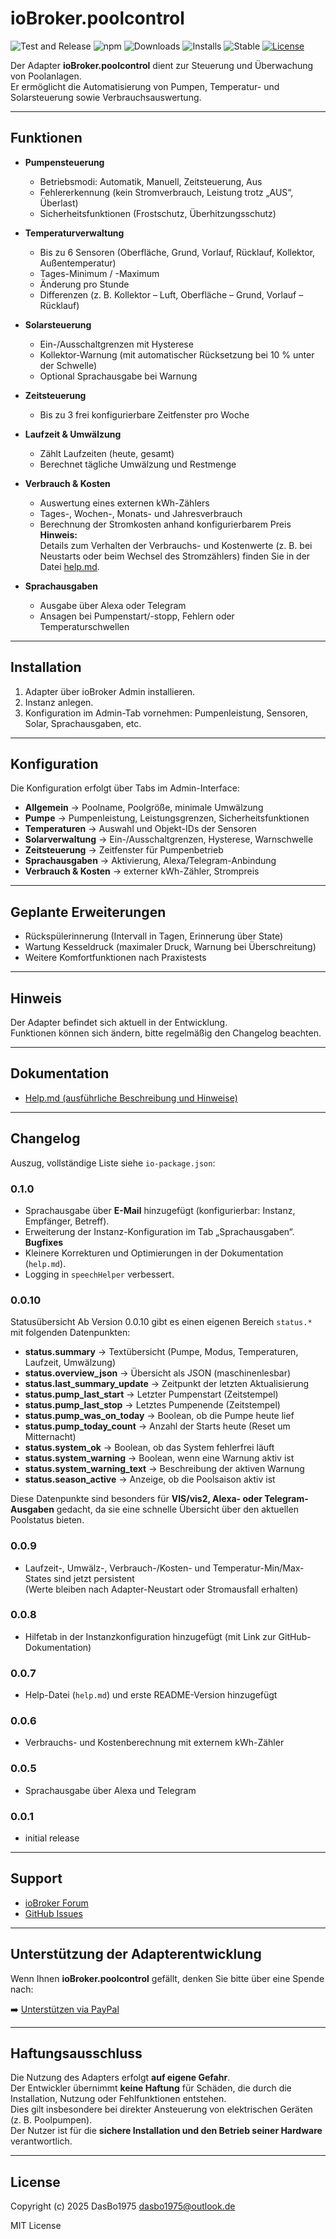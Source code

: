 # ioBroker.poolcontrol

![Test and Release](https://github.com/DasBo1975/iobroker.poolcontrol/actions/workflows/test-and-release.yml/badge.svg)
![npm](https://img.shields.io/npm/v/iobroker.poolcontrol?color=blue)
![Downloads](https://img.shields.io/npm/dm/iobroker.poolcontrol)
![Installs](https://iobroker.live/badges/poolcontrol-installed.svg)
![Stable](https://iobroker.live/badges/poolcontrol-stable.svg)
[![License](https://img.shields.io/github/license/DasBo1975/ioBroker.poolcontrol?cacheSeconds=3600)](https://github.com/DasBo1975/ioBroker.poolcontrol/blob/main/LICENSE)

Der Adapter **ioBroker.poolcontrol** dient zur Steuerung und Überwachung von Poolanlagen.  
Er ermöglicht die Automatisierung von Pumpen, Temperatur- und Solarsteuerung sowie Verbrauchsauswertung.  

---

## Funktionen

- **Pumpensteuerung**
  - Betriebsmodi: Automatik, Manuell, Zeitsteuerung, Aus
  - Fehlererkennung (kein Stromverbrauch, Leistung trotz „AUS“, Überlast)
  - Sicherheitsfunktionen (Frostschutz, Überhitzungsschutz)

- **Temperaturverwaltung**
  - Bis zu 6 Sensoren (Oberfläche, Grund, Vorlauf, Rücklauf, Kollektor, Außentemperatur)
  - Tages-Minimum / -Maximum
  - Änderung pro Stunde
  - Differenzen (z. B. Kollektor – Luft, Oberfläche – Grund, Vorlauf – Rücklauf)

- **Solarsteuerung**
  - Ein-/Ausschaltgrenzen mit Hysterese
  - Kollektor-Warnung (mit automatischer Rücksetzung bei 10 % unter der Schwelle)
  - Optional Sprachausgabe bei Warnung

- **Zeitsteuerung**
  - Bis zu 3 frei konfigurierbare Zeitfenster pro Woche

- **Laufzeit & Umwälzung**
  - Zählt Laufzeiten (heute, gesamt)
  - Berechnet tägliche Umwälzung und Restmenge

- **Verbrauch & Kosten**
  - Auswertung eines externen kWh-Zählers
  - Tages-, Wochen-, Monats- und Jahresverbrauch
  - Berechnung der Stromkosten anhand konfigurierbarem Preis  
    **Hinweis:**  
    Details zum Verhalten der Verbrauchs- und Kostenwerte (z. B. bei Neustarts oder beim Wechsel des Stromzählers) finden Sie in der Datei [help.md](./help.md).

- **Sprachausgaben**
  - Ausgabe über Alexa oder Telegram
  - Ansagen bei Pumpenstart/-stopp, Fehlern oder Temperaturschwellen

---

## Installation

1. Adapter über ioBroker Admin installieren.  
2. Instanz anlegen.  
3. Konfiguration im Admin-Tab vornehmen: Pumpenleistung, Sensoren, Solar, Sprachausgaben, etc.  

---

## Konfiguration

Die Konfiguration erfolgt über Tabs im Admin-Interface:
- **Allgemein** → Poolname, Poolgröße, minimale Umwälzung  
- **Pumpe** → Pumpenleistung, Leistungsgrenzen, Sicherheitsfunktionen  
- **Temperaturen** → Auswahl und Objekt-IDs der Sensoren  
- **Solarverwaltung** → Ein-/Ausschaltgrenzen, Hysterese, Warnschwelle  
- **Zeitsteuerung** → Zeitfenster für Pumpenbetrieb  
- **Sprachausgaben** → Aktivierung, Alexa/Telegram-Anbindung  
- **Verbrauch & Kosten** → externer kWh-Zähler, Strompreis  

---

## Geplante Erweiterungen

- Rückspülerinnerung (Intervall in Tagen, Erinnerung über State)  
- Wartung Kesseldruck (maximaler Druck, Warnung bei Überschreitung)  
- Weitere Komfortfunktionen nach Praxistests  

---

## Hinweis

Der Adapter befindet sich aktuell in der Entwicklung.  
Funktionen können sich ändern, bitte regelmäßig den Changelog beachten.  

---

## Dokumentation
- [Help.md (ausführliche Beschreibung und Hinweise)](./help.md)

---

## Changelog
Auszug, vollständige Liste siehe `io-package.json`:

### 0.1.0
- Sprachausgabe über **E-Mail** hinzugefügt (konfigurierbar: Instanz, Empfänger, Betreff).
- Erweiterung der Instanz-Konfiguration im Tab „Sprachausgaben“.
  **Bugfixes**
- Kleinere Korrekturen und Optimierungen in der Dokumentation (`help.md`).
- Logging in `speechHelper` verbessert.

### 0.0.10

Statusübersicht
Ab Version 0.0.10 gibt es einen eigenen Bereich `status.*` mit folgenden Datenpunkten:

- **status.summary** → Textübersicht (Pumpe, Modus, Temperaturen, Laufzeit, Umwälzung)
- **status.overview_json** → Übersicht als JSON (maschinenlesbar)
- **status.last_summary_update** → Zeitpunkt der letzten Aktualisierung
- **status.pump_last_start** → Letzter Pumpenstart (Zeitstempel)
- **status.pump_last_stop** → Letztes Pumpenende (Zeitstempel)
- **status.pump_was_on_today** → Boolean, ob die Pumpe heute lief
- **status.pump_today_count** → Anzahl der Starts heute (Reset um Mitternacht)
- **status.system_ok** → Boolean, ob das System fehlerfrei läuft
- **status.system_warning** → Boolean, wenn eine Warnung aktiv ist
- **status.system_warning_text** → Beschreibung der aktiven Warnung
- **status.season_active** → Anzeige, ob die Poolsaison aktiv ist

Diese Datenpunkte sind besonders für **VIS/vis2, Alexa- oder Telegram-Ausgaben** gedacht, da sie eine schnelle Übersicht über den aktuellen Poolstatus bieten.


### 0.0.9
- Laufzeit-, Umwälz-, Verbrauch-/Kosten- und Temperatur-Min/Max-States sind jetzt persistent  
  (Werte bleiben nach Adapter-Neustart oder Stromausfall erhalten)

### 0.0.8
- Hilfetab in der Instanzkonfiguration hinzugefügt (mit Link zur GitHub-Dokumentation)

### 0.0.7
- Help-Datei (`help.md`) und erste README-Version hinzugefügt

### 0.0.6
- Verbrauchs- und Kostenberechnung mit externem kWh-Zähler

### 0.0.5
- Sprachausgabe über Alexa und Telegram

### 0.0.1
- initial release

---

## Support
- [ioBroker Forum](https://forum.iobroker.net/)  
- [GitHub Issues](https://github.com/DasBo1975/ioBroker.poolcontrol/issues)

---

## Unterstützung der Adapterentwicklung
Wenn Ihnen **ioBroker.poolcontrol** gefällt, denken Sie bitte über eine Spende nach:  

➡️ [Unterstützen via PayPal](https://www.paypal.com/donate?business=dirk.bertin@t-online.de)

---

## Haftungsausschluss
Die Nutzung des Adapters erfolgt **auf eigene Gefahr**.  
Der Entwickler übernimmt **keine Haftung** für Schäden, die durch die Installation, Nutzung oder Fehlfunktionen entstehen.  
Dies gilt insbesondere bei direkter Ansteuerung von elektrischen Geräten (z. B. Poolpumpen).  
Der Nutzer ist für die **sichere Installation und den Betrieb seiner Hardware** verantwortlich.

---

## License
Copyright (c) 2025 DasBo1975 <dasbo1975@outlook.de>

MIT License